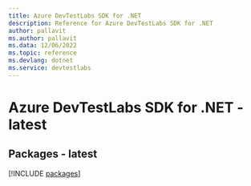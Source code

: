 ```yaml
---
title: Azure DevTestLabs SDK for .NET
description: Reference for Azure DevTestLabs SDK for .NET
author: pallavit
ms.author: pallavit
ms.data: 12/06/2022
ms.topic: reference
ms.devlang: dotnet
ms.service: devtestlabs
---
```

# Azure DevTestLabs SDK for .NET - latest
## Packages - latest
[!INCLUDE [packages](devtestlabs-index.md)]